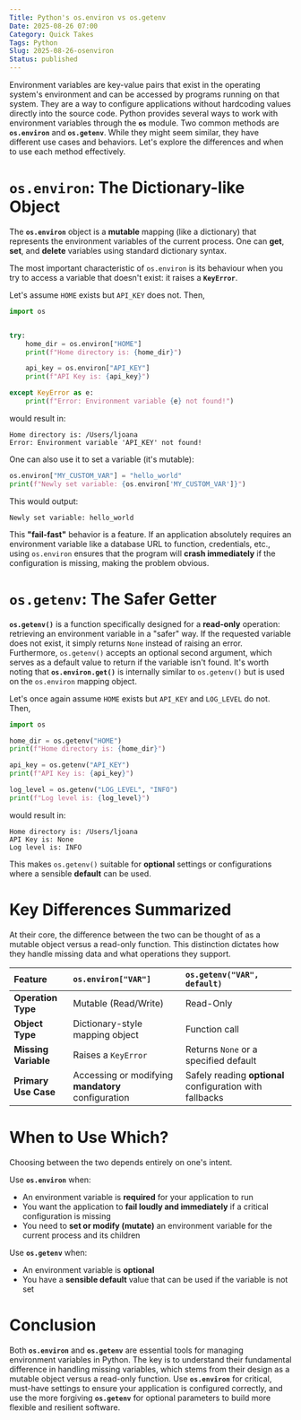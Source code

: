 ```yaml
---
Title: Python's os.environ vs os.getenv
Date: 2025-08-26 07:00
Category: Quick Takes
Tags: Python
Slug: 2025-08-26-osenviron
Status: published
---
```


Environment variables are key-value pairs that exist in the operating system's environment and can be accessed by programs running on that system. They are a way to configure applications without hardcoding values directly into the source code. Python provides several ways to work with environment variables through the **`os`** module. Two common methods are **`os.environ`** and **`os.getenv`**. While they might seem similar, they have different use cases and behaviors. Let's explore the differences and when to use each method effectively.

# **`os.environ`**: The Dictionary-like Object

The **`os.environ`** object is a **mutable** mapping (like a dictionary) that represents the environment variables of the current process. One can **get**, **set**, and **delete** variables using standard dictionary syntax. 

The most important characteristic of `os.environ` is its behaviour when you try to access a variable that doesn't exist: it raises a **`KeyError`**.

Let's assume `HOME` exists but `API_KEY` does not. Then,

```python
import os


try:
    home_dir = os.environ["HOME"]
    print(f"Home directory is: {home_dir}")

    api_key = os.environ["API_KEY"]
    print(f"API Key is: {api_key}")

except KeyError as e:
    print(f"Error: Environment variable {e} not found!")
```

would result in:

```
Home directory is: /Users/ljoana
Error: Environment variable 'API_KEY' not found!
```

One can also use it to set a variable (it's mutable):

```python
os.environ["MY_CUSTOM_VAR"] = "hello_world"
print(f"Newly set variable: {os.environ['MY_CUSTOM_VAR']}")
```

This would output:

```
Newly set variable: hello_world
```

This **"fail-fast"** behavior is a feature. If an application absolutely requires an environment variable like a database URL to function, credentials, etc., using `os.environ` ensures that the program will **crash immediately** if the configuration is missing, making the problem obvious.

# **`os.getenv`**: The Safer Getter

**`os.getenv()`** is a function specifically designed for a **read-only** operation: retrieving an environment variable in a "safer" way. If the requested variable does not exist, it simply returns `None` instead of raising an error. Furthermore, `os.getenv()` accepts an optional second argument, which serves as a default value to return if the variable isn't found. It's worth noting that **`os.environ.get()`** is internally similar to `os.getenv()` but is used on the `os.environ` mapping object.

Let's once again assume `HOME` exists but `API_KEY` and `LOG_LEVEL` do not. Then, 

```python
import os

home_dir = os.getenv("HOME")
print(f"Home directory is: {home_dir}")

api_key = os.getenv("API_KEY")
print(f"API Key is: {api_key}")

log_level = os.getenv("LOG_LEVEL", "INFO")
print(f"Log level is: {log_level}")
```

would result in:

```
Home directory is: /Users/ljoana
API Key is: None
Log level is: INFO
```

This makes `os.getenv()` suitable for **optional** settings or configurations where a sensible **default** can be used.

# Key Differences Summarized

At their core, the difference between the two can be thought of as a mutable object versus a read-only function. This distinction dictates how they handle missing data and what operations they support.

| Feature | `os.environ["VAR"]` | `os.getenv("VAR", default)` |
| :--- | :--- | :--- |
| **Operation Type**| Mutable (Read/Write) | Read-Only |
| **Object Type** | Dictionary-style mapping object | Function call |
| **Missing Variable**| Raises a `KeyError` | Returns `None` or a specified default |
| **Primary Use Case**| Accessing or modifying **mandatory** configuration | Safely reading **optional** configuration with fallbacks |

# When to Use Which?

Choosing between the two depends entirely on one's intent.

Use **`os.environ`** when:

- An environment variable is **required** for your application to run
- You want the application to **fail loudly and immediately** if a critical configuration is missing
- You need to **set or modify (mutate)** an environment variable for the current process and its children

Use **`os.getenv`** when:

- An environment variable is **optional**
- You have a **sensible default** value that can be used if the variable is not set


# Conclusion

Both **`os.environ`** and **`os.getenv`** are essential tools for managing environment variables in Python. The key is to understand their fundamental difference in handling missing variables, which stems from their design as a mutable object versus a read-only function. Use **`os.environ`** for critical, must-have settings to ensure your application is configured correctly, and use the more forgiving **`os.getenv`** for optional parameters to build more flexible and resilient software.
